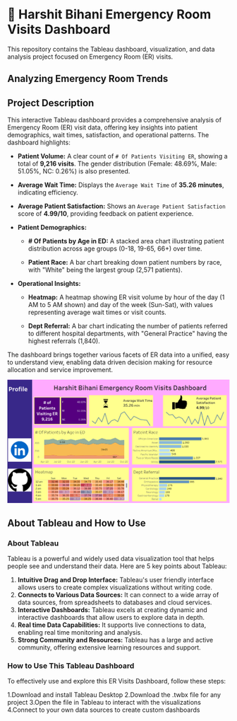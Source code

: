 # 🏥 Harshit Bihani Emergency Room Visits Dashboard

This repository contains the Tableau dashboard, visualization, and data analysis project focused on Emergency Room (ER) visits.

## Analyzing Emergency Room Trends

## Project Description

This interactive Tableau dashboard provides a comprehensive analysis of Emergency Room (ER) visit data, offering key insights into patient demographics, wait times, satisfaction, and operational patterns. The dashboard highlights:

* **Patient Volume:** A clear count of `# Of Patients Visiting ER`, showing a total of **9,216 visits**. The gender distribution (Female: 48.69%, Male: 51.05%, NC: 0.26%) is also presented.

* **Average Wait Time:** Displays the `Average Wait Time` of **35.26 minutes**, indicating efficiency.

* **Average Patient Satisfaction:** Shows an `Average Patient Satisfaction` score of **4.99/10**, providing feedback on patient experience.

* **Patient Demographics:**

    * **# Of Patients by Age in ED:** A stacked area chart illustrating patient distribution across age groups (0-18, 19-65, 66+) over time.

    * **Patient Race:** A bar chart breaking down patient numbers by race, with "White" being the largest group (2,571 patients).

* **Operational Insights:**

    * **Heatmap:** A heatmap showing ER visit volume by hour of the day (1 AM to 5 AM shown) and day of the week (Sun-Sat), with values representing average wait times or visit counts.

    * **Dept Referral:** A bar chart indicating the number of patients referred to different hospital departments, with "General Practice" having the highest referrals (1,840).

The dashboard brings together various facets of ER data into a unified, easy to understand view, enabling data driven decision making for resource allocation and service improvement.

![ER DashBoard.png](https://github.com/HarshitBihani/Tableau_HospitalER_Project/blob/main/ER%20DashBoard.png)

## About Tableau and How to Use

### About Tableau

Tableau is a powerful and widely used data visualization tool that helps people see and understand their data. Here are 5 key points about Tableau:

1.  **Intuitive Drag and Drop Interface:** Tableau's user friendly interface allows users to create complex visualizations without writing code.
2.  **Connects to Various Data Sources:** It can connect to a wide array of data sources, from spreadsheets to databases and cloud services.
3.  **Interactive Dashboards:** Tableau excels at creating dynamic and interactive dashboards that allow users to explore data in depth.
4.  **Real time Data Capabilities:** It supports live connections to data, enabling real time monitoring and analysis.
5.  **Strong Community and Resources:** Tableau has a large and active community, offering extensive learning resources and support.

### How to Use This Tableau Dashboard

To effectively use and explore this ER Visits Dashboard, follow these  steps:

1.Download and install Tableau Desktop
2.Download the .twbx file for any project
3.Open the file in Tableau to interact with the visualizations
4.Connect to your own data sources to create custom dashboards
